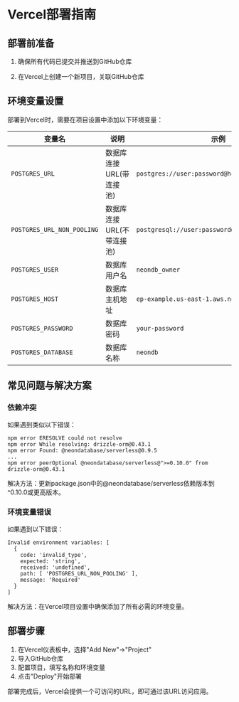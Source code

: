 # Vercel部署指南

## 部署前准备

1. 确保所有代码已提交并推送到GitHub仓库

2. 在Vercel上创建一个新项目，关联GitHub仓库

## 环境变量设置

部署到Vercel时，需要在项目设置中添加以下环境变量：

| 变量名 | 说明 | 示例 |
|------|------|------|
| `POSTGRES_URL` | 数据库连接URL(带连接池) | `postgres://user:password@host:port/database` |
| `POSTGRES_URL_NON_POOLING` | 数据库连接URL(不带连接池) | `postgresql://user:password@host:port/database` |
| `POSTGRES_USER` | 数据库用户名 | `neondb_owner` |
| `POSTGRES_HOST` | 数据库主机地址 | `ep-example.us-east-1.aws.neon.tech` |
| `POSTGRES_PASSWORD` | 数据库密码 | `your-password` |
| `POSTGRES_DATABASE` | 数据库名称 | `neondb` |

## 常见问题与解决方案

### 依赖冲突

如果遇到类似以下错误：

```
npm error ERESOLVE could not resolve
npm error While resolving: drizzle-orm@0.43.1
npm error Found: @neondatabase/serverless@0.9.5
...
npm error peerOptional @neondatabase/serverless@">=0.10.0" from drizzle-orm@0.43.1
```

解决方法：更新package.json中的@neondatabase/serverless依赖版本到^0.10.0或更高版本。

### 环境变量错误

如果遇到以下错误：

```
Invalid environment variables: [
  {
    code: 'invalid_type',
    expected: 'string',
    received: 'undefined',
    path: [ 'POSTGRES_URL_NON_POOLING' ],
    message: 'Required'
  }
]
```

解决方法：在Vercel项目设置中确保添加了所有必需的环境变量。

## 部署步骤

1. 在Vercel仪表板中，选择"Add New"→"Project"
2. 导入GitHub仓库
3. 配置项目，填写名称和环境变量
4. 点击"Deploy"开始部署

部署完成后，Vercel会提供一个可访问的URL，即可通过该URL访问应用。 